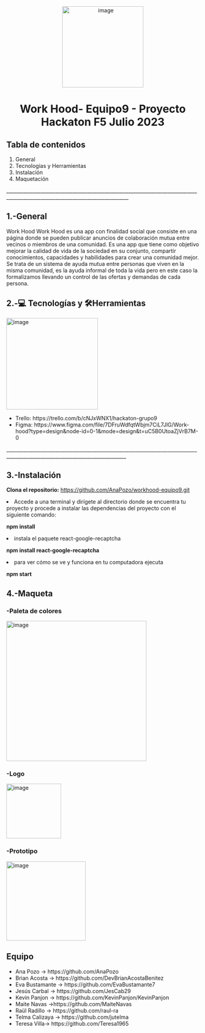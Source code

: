 <div style="text-align: center;">
<img width="212" alt="image" src="https://github.com/AnaPozo/workhood-equipo9/assets/132339878/af26ff4b-b42f-464d-ba33-512ce68ffb83">
</div>

<h1 align="center"> Work Hood- Equipo9 - Proyecto Hackaton F5 Julio 2023 </h1>

<h2>Tabla de contenidos</h2>

<ol> 
<li>General</li>
<li>Tecnologias y Herramientas</li>
<li>Instalación</li>
<li>Maquetación</li>
</ol>
________________________________________________________________________________________________________________________________

<h2>1.-General</h2>

<p>
 Work Hood Work Hood es una app con finalidad social que consiste en una página donde se pueden publicar anuncios de colaboración mutua entre vecinos o miembros de una comunidad. Es una app que tiene como objetivo mejorar la calidad de vida de la sociedad en su conjunto, compartir conocimientos, capacidades y habilidades para crear una comunidad mejor.
Se trata de un sistema de ayuda mutua entre personas que viven en la misma comunidad, es la ayuda informal de toda la vida pero en este caso la formalizamos llevando un control de las ofertas y demandas de cada persona. 
</p>


<h2> 2.-💻 Tecnologías y 🛠Herramientas </h2>

<img width="239" alt="image" src="https://github.com/AnaPozo/workhood-equipo9/assets/132339878/594fb9de-3b1c-4351-8354-916e23bb3066">

<ul>
 <li>Trello: https://trello.com/b/cNJxWNX1/hackaton-grupo9</li>
<li>Figma: https://www.figma.com/file/7DFruWdfqtWbjm7CiL7JlG/Work-hood?type=design&node-id=0-1&mode=design&t=uC5B0UtoaZjVrB7M-0
</li> </ul>
_______________________________________________________________________________________________________________________________

<h2> 3.-Instalación </h2>

**Clona el repositorio:**
https://github.com/AnaPozo/workhood-equipo9.git



<li>Accede a una terminal y dirígete al directorio donde se encuentra tu proyecto y procede a instalar las dependencias del proyecto con el siguiente comando:</li>

**npm install**

<li> instala el paquete react-google-recaptcha</li>

**npm install react-google-recaptcha**

<li>para ver cómo se ve y funciona en tu computadora ejecuta</li>

**npm start**


<h2>4.-Maqueta</h2>
<h3>-Paleta de colores</h3>
<img width="366" alt="image" src="https://github.com/AnaPozo/workhood-equipo9/assets/132339878/8bf25067-25bb-4719-bad2-4a757f98bb41">

<h3>-Logo</h3>
<img width="143" alt="image" src="https://github.com/AnaPozo/workhood-equipo9/assets/132339878/74e5c6a6-a86f-44b6-82b4-4b111c793ad3">


<h3>-Prototipo</h3>
<img width="207" alt="image" src="https://github.com/AnaPozo/workhood-equipo9/assets/132339878/b0115d98-0b44-4669-82f7-dd53c1193f35">


<h2>Equipo</h2>

<ul>
<li>Ana Pozo -> https://github.com/AnaPozo </li>  
<li>Brian Acosta -> https://github.com/DevBrianAcostaBenitez
<li>Eva Bustamante -> https://github.com/EvaBustamante7 </li>
<li>Jesús Carbal -> https://github.com/JesCab29 </li>
<li>Kevin Panjon -> https://github.com/KevinPanjon/KevinPanjon</li>
<li>Maite Navas ->https://github.com/MaiteNavas</li>
<li>Raül Radillo -> https://github.com/raul-ra</li>
<li>Telma Calizaya -> https://github.com/jutelma</li>
<li>Teresa Villa-> https://github.com/Teresa1965</li>
</ul>






